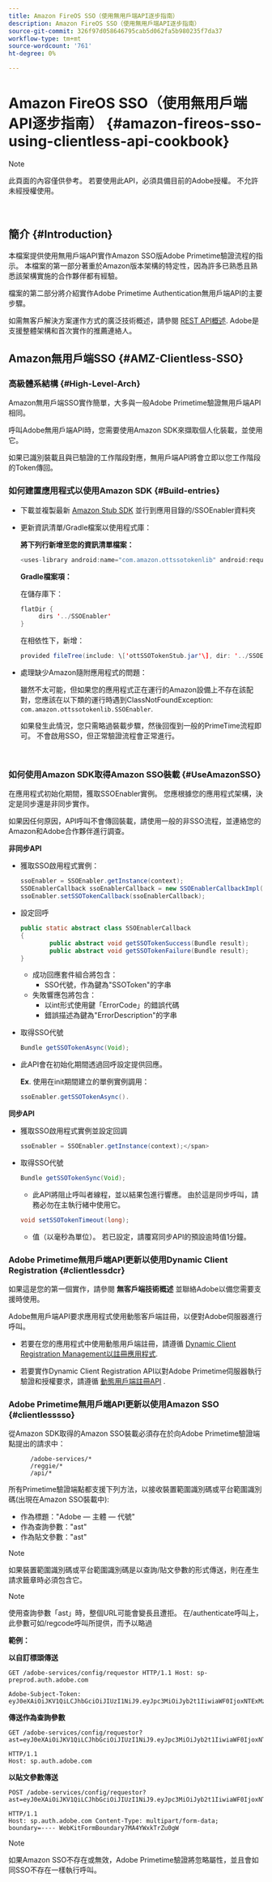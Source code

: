 ```yaml
---
title: Amazon FireOS SSO（使用無用戶端API逐步指南）
description: Amazon FireOS SSO（使用無用戶端API逐步指南）
source-git-commit: 326f97d058646795cab5d062fa5b980235f7da37
workflow-type: tm+mt
source-wordcount: '761'
ht-degree: 0%

---
```



# Amazon FireOS SSO（使用無用戶端API逐步指南） {#amazon-fireos-sso-using-clientless-api-cookbook}

>[!NOTE]
>
>此頁面的內容僅供參考。 若要使用此API，必須具備目前的Adobe授權。 不允許未經授權使用。

</br>

## 簡介 {#Introduction}

本檔案提供使用無用戶端API實作Amazon SSO版Adobe Primetime驗證流程的指示。 本檔案的第一部分著重於Amazon版本架構的特定性，因為許多已熟悉且熟悉該架構實施的合作夥伴都有經驗。

檔案的第二部分將介紹實作Adobe Primetime Authentication無用戶端API的主要步驟。

如需無客戶解決方案運作方式的廣泛技術概述，請參閱 [REST API概述](/help/authentication/rest-api-overview.md). Adobe是支援整體架構和首次實作的推薦連絡人。

## Amazon無用戶端SSO {#AMZ-Clientless-SSO}

### 高級體系結構 {#High-Level-Arch}

Amazon無用戶端SSO實作簡單，大多與一般Adobe Primetime驗證無用戶端API相同。

呼叫Adobe無用戶端API時，您需要使用Amazon SDK來擷取個人化裝載，並使用它。

如果已識別裝載且與已驗證的工作階段對應，無用戶端API將會立即以您工作階段的Token傳回。

### 如何建置應用程式以使用Amazon SDK {#Build-entries}

* 下載並複製最新 [Amazon Stub SDK](https://tve.zendesk.com/hc/en-us/article_attachments/360064368131/ottSSOTokenLib_v1.jar) 並行到應用目錄的/SSOEnabler資料夾
* 更新資訊清單/Gradle檔案以使用程式庫：

   **將下列行新增至您的資訊清單檔案：**

   ```Java
   <uses-library android:name="com.amazon.ottssotokenlib" android:required="false"/\>
   ```

   **Gradle檔案項：**

   在儲存庫下：

   ```java
   flatDir {
        dirs '../SSOEnabler'
   }
   ```

   在相依性下，新增：

   ```Java
   provided fileTree(include: \['ottSSOTokenStub.jar'\], dir: '../SSOEnabler')
   ```


* 處理缺少Amazon隨附應用程式的問題：

   雖然不太可能，但如果您的應用程式正在運行的Amazon設備上不存在該配對，您應該在以下類的運行時遇到ClassNotFoundException: `com.amazon.ottssotokenlib.SSOEnabler`.

   如果發生此情況，您只需略過裝載步驟，然後回復到一般的PrimeTime流程即可。 不會啟用SSO，但正常驗證流程會正常進行。

</br>

### 如何使用Amazon SDK取得Amazon SSO裝載 {#UseAmazonSSO}

在應用程式初始化期間，獲取SSOEnabler實例。 您應根據您的應用程式架構，決定是同步還是非同步實作。

如果因任何原因，API呼叫不會傳回裝載，請使用一般的非SSO流程，並連絡您的Amazon和Adobe合作夥伴進行調查。

**非同步API**

* 獲取SSO啟用程式實例：

   ```Java
   ssoEnabler = SSOEnabler.getInstance(context);
   SSOEnablerCallback ssoEnablerCallback = new SSOEnablerCallbackImpl();
   ssoEnabler.setSSOTokenCallback(ssoEnablerCallback);
   ```


* 設定回呼 

   ```java
   public static abstract class SSOEnablerCallback
   {
           public abstract void getSSOTokenSuccess(Bundle result);
           public abstract void getSSOTokenFailure(Bundle result);
   }
   ```

   * 成功回應套件組合將包含：
      * SSO代號，作為鍵為&quot;SSOToken&quot;的字串
   * 失敗響應包將包含：
      * 以int形式使用鍵「ErrorCode」的錯誤代碼
      * 錯誤描述為鍵為&quot;ErrorDescription&quot;的字串


* 取得SSO代號

   ```JAVA
   Bundle getSSOTokenAsync(Void);
   ```

* 此API會在初始化期間透過回呼設定提供回應。

   **Ex**. 使用在init期間建立的單例實例調用：

   ```JAVA
   ssoEnabler.getSSOTokenAsync().
   ```


**同步API**

* 獲取SSO啟用程式實例並設定回調

   ```JAVA
   ssoEnabler = SSOEnabler.getInstance(context);</span>
   ```

* 取得SSO代號

   ```JAVA
   Bundle getSSOTokenSync(Void);
   ```

   * 此API將阻止呼叫者線程，並以結果包進行響應。 由於這是同步呼叫，請務必勿在主執行緒中使用它。

   ```JAVA
   void setSSOTokenTimeout(long);
   ```

   * 值（以毫秒為單位）。 若已設定，請覆寫同步API的預設逾時值1分鐘。



### Adobe Primetime無用戶端API更新以使用Dynamic Client Registration {#clientlessdcr}

如果這是您的第一個實作，請參閱 **無客戶端技術概述** 並聯絡Adobe以備您需要支援時使用。

Adobe無用戶端API要求應用程式使用動態客戶端註冊，以便對Adobe伺服器進行呼叫。

* 若要在您的應用程式中使用動態用戶端註冊，請遵循 [ Dynamic Client Registration Management以註冊應用程式](/help/authentication/dynamic-client-registration-management.md).

* 若要實作Dynamic Client Registration API以對Adobe Primetime伺服器執行驗證和授權要求，請遵循 [動態用戶端註冊API](/help/authentication/dynamic-client-registration-api.md) .

### Adobe Primetime無用戶端API更新以使用Amazon SSO {#clientlesssso}

從Amazon SDK取得的Amazon SSO裝載必須存在於向Adobe Primetime驗證端點提出的請求中：

```
      /adobe-services/*
      /reggie/*
      /api/*
```


所有Primetime驗證端點都支援下列方法，以接收裝置範圍識別碼或平台範圍識別碼(出現在Amazon SSO裝載中):

* 作為標題：&quot;Adobe — 主體 — 代號&quot;
* 作為查詢參數：&quot;ast&quot;
* 作為貼文參數：&quot;ast&quot;


>[!NOTE]
>
>如果裝置範圍識別碼或平台範圍識別碼是以查詢/貼文參數的形式傳送，則在產生請求籤章時必須包含它。

>[!NOTE]
>
>使用查詢參數「ast」時，整個URL可能會變長且遭拒。 在/authenticate呼叫上，此參數可如/regcode呼叫所提供，而予以略過

**範例：**

**以自訂標頭傳送**

```HTTPS
GET /adobe-services/config/requestor HTTP/1.1 Host: sp-preprod.auth.adobe.com

Adobe-Subject-Token: eyJ0eXAiOiJKV1QiLCJhbGciOiJIUzI1NiJ9.eyJpc3MiOiJyb2t1IiwiaWF0IjoxNTExMzY4ODAyLCJleHAiOjE1NDI5MDQ4MDIsImF1ZCI6ImFkb2JlIiwic3ViIjoiNWZjYzMwODctYWJmZi00OGU4LWJhZTgtODQzODViZTFkMzQwIiwiZGlkIjoiY2FmZjQ1ZDAtM2NhMy00MDg3LWI2MjMtNjFkZjNhMmNlOWM4In0.JlBFhNhNCJCDXLwBjy5tt3PtPcqbMKEIGZ6sr2NA
```

**傳送作為查詢參數**

```HTTPS
GET /adobe-services/config/requestor?ast=eyJ0eXAiOiJKV1QiLCJhbGciOiJIUzI1NiJ9.eyJpc3MiOiJyb2t1IiwiaWF0IjoxNTExMzY4ODAyLCJleHAiOjE1NDI5MDQ4MDIsImF1ZCI6ImFkb2JlIiwic3ViIjoiNWZjYzMwODctYWJmZi00OGU4LWJhZTgtODQzODViZTFkMzQwIiwiZGlkIjoiY2FmZjQ1ZDAtM2NhMy00MDg3LWI2MjMtNjFkZjNhMmNlOWM4In0.JlBFhNhNCJCDXLwBjy5tt3PtPcqbMKEIGZ6sr2NA

HTTP/1.1
Host: sp.auth.adobe.com
```


**以貼文參數傳送**


```HTTPS
POST /adobe-services/config/requestor?ast=eyJ0eXAiOiJKV1QiLCJhbGciOiJIUzI1NiJ9.eyJpc3MiOiJyb2t1IiwiaWF0IjoxNTExMzY4ODAyLCJleHAiOjE1NDI5MDQ4MDIsImF1ZCI6ImFkb2JlIiwic3ViIjoiNWZjYzMwODctYWJmZi00OGU4LWJhZTgtODQzODViZTFkMzQwIiwiZGlkIjoiY2FmZjQ1ZDAtM2NhMy00MDg3LWI2MjMtNjFkZjNhMmNlOWM4In0.Jl\_BFhN\_h\_NCJCDXLwBjy5tt3PtPcqbMKEIGZ6sr2NA

HTTP/1.1
Host: sp.auth.adobe.com Content-Type: multipart/form-data;
boundary=---- WebKitFormBoundary7MA4YWxkTrZu0gW
```

>[!NOTE]
>
>如果Amazon SSO不存在或無效，Adobe Primetime驗證將忽略屬性，並且會如同SSO不存在一樣執行呼叫。
